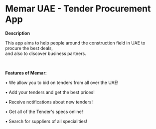 # Memar UAE - Tender Procurement App

<b>Description</b>

This app aims to help people around the construction field in UAE to procure the best deals,<br /> 
and also to discover business partners.

<br />

<b>Features of Memar:</b>

• We allow you to bid on tenders from all over the UAE!

• Add your tenders and get the best prices!

• Receive notifications about new tenders!

• Get all of the Tender's specs online!

• Search for suppliers of all specialities!
